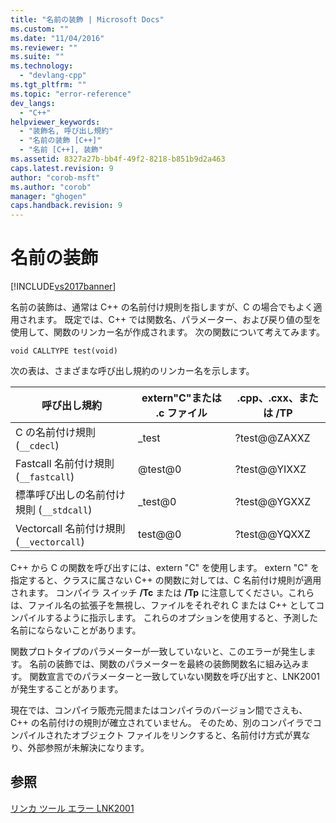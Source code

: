 ```yaml
---
title: "名前の装飾 | Microsoft Docs"
ms.custom: ""
ms.date: "11/04/2016"
ms.reviewer: ""
ms.suite: ""
ms.technology: 
  - "devlang-cpp"
ms.tgt_pltfrm: ""
ms.topic: "error-reference"
dev_langs: 
  - "C++"
helpviewer_keywords: 
  - "装飾名, 呼び出し規約"
  - "名前の装飾 [C++]"
  - "名前 [C++], 装飾"
ms.assetid: 8327a27b-bb4f-49f2-8218-b851b9d2a463
caps.latest.revision: 9
author: "corob-msft"
ms.author: "corob"
manager: "ghogen"
caps.handback.revision: 9
---
```

# 名前の装飾
[!INCLUDE[vs2017banner](../../assembler/inline/includes/vs2017banner.md)]

名前の装飾は、通常は C\+\+ の名前付け規則を指しますが、C の場合でもよく適用されます。  既定では、C\+\+ では関数名、パラメーター、および戻り値の型を使用して、関数のリンカー名が作成されます。  次の関数について考えてみます。  
  
```  
void CALLTYPE test(void)  
```  
  
 次の表は、さまざまな呼び出し規約のリンカー名を示します。  
  
|呼び出し規約|extern"C"または .c ファイル|.cpp、.cxx、または \/TP|  
|------------|--------------------------|------------------------|  
|C の名前付け規則 \(`__cdecl`\)|\_test|?test@@ZAXXZ|  
|Fastcall 名前付け規則 \(`__fastcall`\)|@test@0|?test@@YIXXZ|  
|標準呼び出しの名前付け規則 \(`__stdcall`\)|\_test@0|?test@@YGXXZ|  
|Vectorcall 名前付け規則 \(`__vectorcall`\)|test@@0|?test@@YQXXZ|  
  
 C\+\+ から C の関数を呼び出すには、extern "C" を使用します。  extern "C" を指定すると、クラスに属さない C\+\+ の関数に対しては、C 名前付け規則が適用されます。  コンパイラ スイッチ **\/Tc** または **\/Tp** に注意してください。これらは、ファイル名の拡張子を無視し、ファイルをそれぞれ C または C\+\+ としてコンパイルするように指示します。  これらのオプションを使用すると、予測した名前にならないことがあります。  
  
 関数プロトタイプのパラメーターが一致していないと、このエラーが発生します。  名前の装飾では、関数のパラメーターを最終の装飾関数名に組み込みます。  関数宣言でのパラメーターと一致していない関数を呼び出すと、LNK2001 が発生することがあります。  
  
 現在では、コンパイラ販売元間またはコンパイラのバージョン間でさえも、C\+\+ の名前付けの規則が確立されていません。  そのため、別のコンパイラでコンパイルされたオブジェクト ファイルをリンクすると、名前付け方式が異なり、外部参照が未解決になります。  
  
## 参照  
 [リンカ ツール エラー LNK2001](../Topic/Linker%20Tools%20Error%20LNK2001.md)